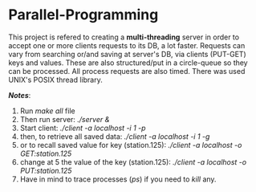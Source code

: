 # Parallel-Programming

This project is refered to creating a **multi-threading** server in order to accept one or more clients requests to its DB, a lot faster. Requests can vary from searching or/and saving at server's DB, via clients (PUT-GET) keys and values. These are also structured/put in a circle-queue so they can be processed.  All process requests are also timed. There was used UNIX's POSIX thread library.

***Notes***: 
 1. Run *make all* file
 2. Then run server: *./server &*
 3. Start client: *./client -a localhost -i 1 -p*
 4. then, to retrieve all saved data: *./client -a localhost -i 1 -g*
 5. or to recall saved value for key (station.125): *./client -a localhost -o GET:station.125*
 6. change at 5 the value of the key (station.125): *./client -a localhost -o PUT:station.125*
 7. Have in mind to trace processes (*ps*) if you need to *kill* any. 
